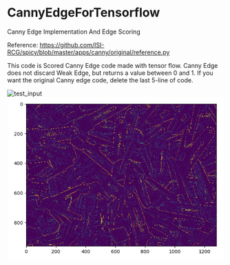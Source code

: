 # CannyEdgeForTensorflow
Canny Edge Implementation And Edge Scoring

Reference: https://github.com/ISI-RCG/spicy/blob/master/apps/canny/original/reference.py

This code is Scored Canny Edge code made with tensor flow.
Canny Edge does not discard Weak Edge, but returns a value between 0 and 1.
If you want the original Canny edge code, delete the last 5-line of code.

![test_input](./test_input.jpg) ![output](./output.png)
